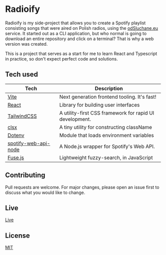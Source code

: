 # Radioify

Radioify is my side-project that allows you to create a Spotify playlist consisting songs that were aired on Polish radios, using the [odSluchane.eu](http://google.com) service. It started out as a CLI application, but who normal is going to download an entire repository and click on a terminal? That is why a web version was created. 

This is a project that serves as a start for me to learn React and Typescript in practice, so don't expect perfect code and solutions.

## Tech used
|Tech|Description|
|-------------------------------|-------------------------------------------|
|[Vite](https://github.com/vitejs/vite)|Next generation frontend tooling. It's fast!|
|[React](https://reactjs.org/)|Library for building user interfaces|
|[TailwindCSS](https://github.com/tailwindlabs/tailwindcss)| A utility-first CSS framework for rapid UI development. |
|[clsx](https://github.com/lukeed/clsx)|A tiny utility for constructing className|
|[Dotenv](https://github.com/motdotla/dotenv)|Module that loads environment variables|
|[spotify-web-api-node](https://github.com/thelinmichael/spotify-web-api-node)|A Node.js wrapper for Spotify's Web API.|
|[Fuse.js](https://github.com/krisk/Fuse)|Lightweight fuzzy-search, in JavaScript |

## Contributing
Pull requests are welcome. For major changes, please open an issue first to discuss what you would like to change.

## Live
[Live](https://radioify.herokuapp.com/)

## License
[MIT](https://choosealicense.com/licenses/mit/)
